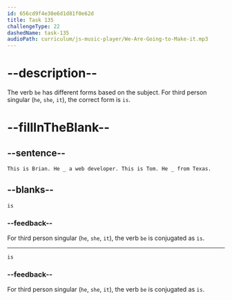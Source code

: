 ```yaml
---
id: 656cd9f4e30e6d1d81f0e62d
title: Task 135
challengeType: 22
dashedName: task-135
audioPath: curriculum/js-music-player/We-Are-Going-to-Make-it.mp3
---
```


# --description--

The verb `be` has different forms based on the subject. For third person singular (`he`, `she`, `it`), the correct form is `is`.

# --fillInTheBlank--

## --sentence--

`This is Brian. He _ a web developer. This is Tom. He _ from Texas.`

## --blanks--

`is`

### --feedback--

For third person singular (`he`, `she`, `it`), the verb `be` is conjugated as `is`.

---

`is`

### --feedback--

For third person singular (`he`, `she`, `it`), the verb `be` is conjugated as `is`.
